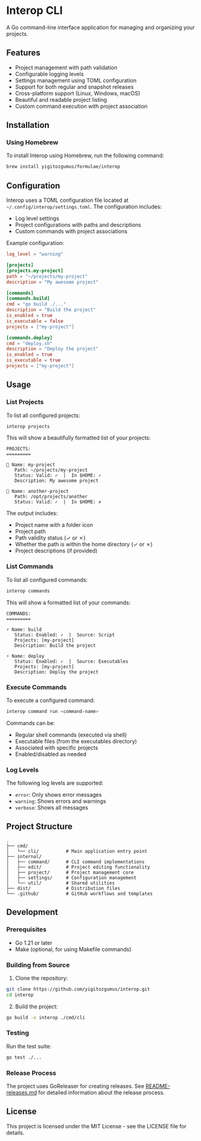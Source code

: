 # Interop CLI

A Go command-line interface application for managing and organizing your projects.

## Features

- Project management with path validation
- Configurable logging levels
- Settings management using TOML configuration
- Support for both regular and snapshot releases
- Cross-platform support (Linux, Windows, macOS)
- Beautiful and readable project listing
- Custom command execution with project association

## Installation

### Using Homebrew

To install Interop using Homebrew, run the following command:

```bash
brew install yigitozgumus/formulae/interop
```

## Configuration

Interop uses a TOML configuration file located at `~/.config/interop/settings.toml`. The configuration includes:

- Log level settings
- Project configurations with paths and descriptions
- Custom commands with project associations

Example configuration:

```toml
log_level = "warning"

[projects]
[projects.my-project]
path = "~/projects/my-project"
description = "My awesome project"

[commands]
[commands.build]
cmd = "go build ./..."
description = "Build the project"
is_enabled = true
is_executable = false
projects = ["my-project"]

[commands.deploy]
cmd = "deploy.sh"
description = "Deploy the project"
is_enabled = true
is_executable = true
projects = ["my-project"]
```

## Usage

### List Projects

To list all configured projects:

```bash
interop projects
```

This will show a beautifully formatted list of your projects:

```
PROJECTS:
=========

📁 Name: my-project
   Path: ~/projects/my-project
   Status: Valid: ✓  |  In $HOME: ✓
   Description: My awesome project

📁 Name: another-project
   Path: /opt/projects/another
   Status: Valid: ✓  |  In $HOME: ✗
```

The output includes:
- Project name with a folder icon
- Project path
- Path validity status (✓ or ✗)
- Whether the path is within the home directory (✓ or ✗)
- Project descriptions (if provided)

### List Commands

To list all configured commands:

```bash
interop commands
```

This will show a formatted list of your commands:

```
COMMANDS:
=========

⚡ Name: build
   Status: Enabled: ✓  |  Source: Script
   Projects: [my-project]
   Description: Build the project

⚡ Name: deploy
   Status: Enabled: ✓  |  Source: Executables
   Projects: [my-project]
   Description: Deploy the project
```

### Execute Commands

To execute a configured command:

```bash
interop command run <command-name>
```

Commands can be:
- Regular shell commands (executed via shell)
- Executable files (from the executables directory)
- Associated with specific projects
- Enabled/disabled as needed

### Log Levels

The following log levels are supported:
- `error`: Only shows error messages
- `warning`: Shows errors and warnings
- `verbose`: Shows all messages

## Project Structure

```
.
├── cmd/
│   └── cli/          # Main application entry point
├── internal/
│   ├── command/      # CLI command implementations
│   ├── edit/         # Project editing functionality
│   ├── project/      # Project management core
│   ├── settings/     # Configuration management
│   └── util/         # Shared utilities
├── dist/             # Distribution files
└── .github/          # GitHub workflows and templates
```

## Development

### Prerequisites

- Go 1.21 or later
- Make (optional, for using Makefile commands)

### Building from Source

1. Clone the repository:
```bash
git clone https://github.com/yigitozgumus/interop.git
cd interop
```

2. Build the project:
```bash
go build -o interop ./cmd/cli
```

### Testing

Run the test suite:
```bash
go test ./...
```

### Release Process

The project uses GoReleaser for creating releases. See [README-releases.md](README-releases.md) for detailed information about the release process.

## License

This project is licensed under the MIT License - see the LICENSE file for details.